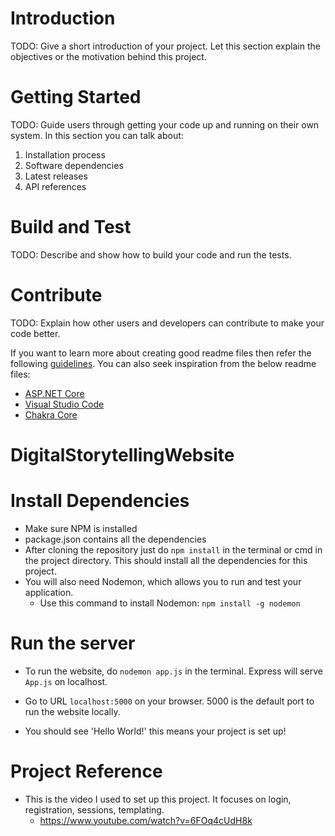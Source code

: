 # Introduction 
TODO: Give a short introduction of your project. Let this section explain the objectives or the motivation behind this project. 

# Getting Started
TODO: Guide users through getting your code up and running on their own system. In this section you can talk about:
1.	Installation process
2.	Software dependencies
3.	Latest releases
4.	API references

# Build and Test
TODO: Describe and show how to build your code and run the tests. 

# Contribute
TODO: Explain how other users and developers can contribute to make your code better. 

If you want to learn more about creating good readme files then refer the following [guidelines](https://docs.microsoft.com/en-us/azure/devops/repos/git/create-a-readme?view=azure-devops). You can also seek inspiration from the below readme files:
- [ASP.NET Core](https://github.com/aspnet/Home)
- [Visual Studio Code](https://github.com/Microsoft/vscode)
- [Chakra Core](https://github.com/Microsoft/ChakraCore)
# DigitalStorytellingWebsite

# Install Dependencies
  - Make sure NPM is installed
  - package.json contains all the dependencies 
  - After cloning the repository just do `npm install` in the terminal or cmd in the project directory. This should install all the dependencies for this project. 
  - You will also need Nodemon, which allows you to run and test your application. 
    - Use this command to install Nodemon: `npm install -g nodemon`

# Run the server
  - To run the website, do `nodemon app.js` in the terminal. Express will serve `App.js` on localhost. 
  - Go to URL `localhost:5000` on your browser. 5000 is the default port to run the website locally.
  
  - You should see 'Hello World!' this means your project is set up! 
  
# Project Reference
  - This is the video I used to set up this project. It focuses on login, registration, sessions, templating.  
    - https://www.youtube.com/watch?v=6FOq4cUdH8k
